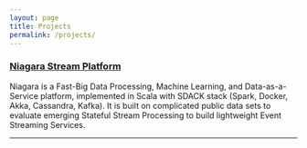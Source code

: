 ```yaml
---
layout: page
title: Projects
permalink: /projects/
---
```


### [Niagara Stream Platform](https://alvincjin.github.io/Niagara) 
Niagara is a Fast-Big Data Processing, Machine Learning, and Data-as-a-Service platform, implemented in Scala with SDACK stack
(Spark, Docker, Akka, Cassandra, Kafka). It is built on complicated public data sets to evaluate emerging Stateful Stream Processing
to build lightweight Event Streaming Services.

***

